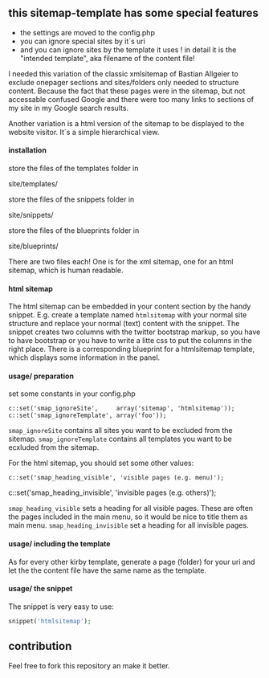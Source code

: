 ## this sitemap-template has some special features

- the settings are moved to the config.php
- you can ignore special sites by it´s uri
- and you can ignore sites by the template it uses !
in detail it is the "intended template", aka filename of the content file!

I needed this variation of the classic xmlsitemap of Bastian Allgeier to exclude onepager sections and sites/folders only needed to structure content. Because the fact that these pages were in the sitemap, but not accessable confused Google and there were too many links to sections of my site in my Google search results.

Another variation is a html version of the sitemap to be displayed to the website visitor. It´s a simple hierarchical view.


#### installation
store the files of the templates folder in

  site/templates/

store the files of the snippets folder in

  site/snippets/

store the files of the blueprints folder in

  site/blueprints/

There are two files each! One is for the xml sitemap, one for an html sitemap, which is human readable.

#### html sitemap
The html sitemap can be embedded in your content section by the handy snippet. E.g. create a template named `htmlsitemap` with your normal site structure and replace your normal (text) content with the snippet. The snippet creates two columns with the twitter bootstrap markup, so you have to have bootstrap or you have to write a litte css to put the columns in the right place.
There is a corresponding blueprint for a htmlsitemap template, which displays some information in the panel.


#### usage/ preparation
set some constants in your config.php

    c::set('smap_ignoreSite',     array('sitemap', 'htmlsitemap'));
    c::set('smap_ignoreTemplate', array('foo'));

`smap_ignoreSite` contains all sites you want to be excluded from the sitemap.
`smap_ignoreTemplate` contains all templates you want to be ecxluded from the sitemap.

For the html sitemap, you should set some other values:

    c::set('smap_heading_visible', 'visible pages (e.g. menu)');
  c::set('smap_heading_invisible', 'invisible pages (e.g. others)');

`smap_heading_visible` sets a heading for all visible pages. These are often the pages included in the main menu, so it would be nice to title them as main menu.
`smap_heading_invisible` set a heading for all invisible pages.

#### usage/ including the template
As for every other kirby template, generate a page (folder) for your uri and let the the content file have the same name as the template.

#### usage/ the snippet
The snippet is very easy to use:
```php
snippet('htmlsitemap');
```



## contribution
Feel free to fork this repository an make it better.
